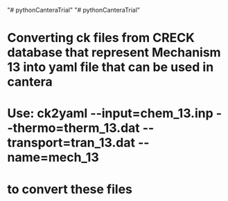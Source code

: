 "# pythonCanteraTrial" 
"# pythonCanteraTrial" 

# Converting ck files from CRECK database that represent Mechanism 13 into yaml file that can be used in cantera
# Use: ck2yaml --input=chem_13.inp --thermo=therm_13.dat --transport=tran_13.dat --name=mech_13
# to convert these files